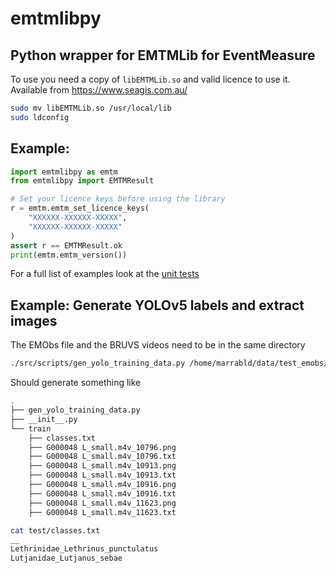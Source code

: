 # emtmlibpy
## Python wrapper for EMTMLib for EventMeasure

To use you need a copy of `libEMTMLib.so` and valid licence to use it.  Available from https://www.seagis.com.au/
```bash
sudo mv libEMTMLib.so /usr/local/lib
sudo ldconfig
```
## Example: 
```python
import emtmlibpy as emtm
from emtmlibpy import EMTMResult

# Set your licence keys before using the library
r = emtm.emtm_set_licence_keys(
    "XXXXXX-XXXXXX-XXXXX",
    "XXXXXX-XXXXXX-XXXXX"
)
assert r == EMTMResult.ok
print(emtm.emtm_version())
```

For a full list of examples look at the [unit tests](https://github.com/AutomatedFishID/emtmlibpy/blob/main/src/test_emtmlibpy.py)

## Example: Generate YOLOv5 labels and extract images

The EMObs file and the BRUVS videos need to be in the same directory
```bash
./src/scripts/gen_yolo_training_data.py /home/marrabld/data/test_emobs/emtmlibpy/afid.EMObs -o train
```

Should generate something like 

```bash
.
├── gen_yolo_training_data.py
├── __init__.py
└── train
    ├── classes.txt
    ├── G000048 L_small.m4v_10796.png
    ├── G000048 L_small.m4v_10796.txt
    ├── G000048 L_small.m4v_10913.png
    ├── G000048 L_small.m4v_10913.txt
    ├── G000048 L_small.m4v_10916.png
    ├── G000048 L_small.m4v_10916.txt
    ├── G000048 L_small.m4v_11623.png
    ├── G000048 L_small.m4v_11623.txt
```

```bash
cat test/classes.txt 
__
Lethrinidae_Lethrinus_punctulatus
Lutjanidae_Lutjanus_sebae
```
